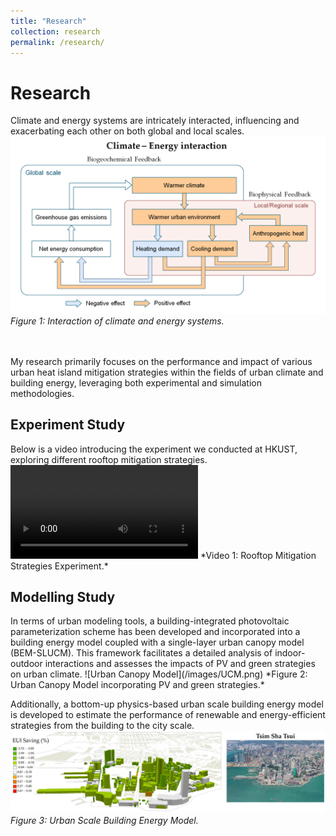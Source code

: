```yaml
---
title: "Research"
collection: research
permalink: /research/
---
```


Research
======
Climate and energy systems are intricately interacted, influencing and exacerbating each other on both global and local scales.
![Climate-Energy Interaction Diagram](/images/C_E.png)
*Figure 1: Interaction of climate and energy systems.*

<br>
<br>
My research primarily focuses on the performance and impact of various urban heat island mitigation strategies within the fields of urban climate and building energy, leveraging both experimental and simulation methodologies. 

<h2>Experiment Study</h2>
Below is a video introducing the experiment we conducted at HKUST, exploring different rooftop mitigation strategies.
<video src="/images/PVIGR_480p.mp4" controls></video>
*Video 1: Rooftop Mitigation Strategies Experiment.*
<br>

<h2>Modelling Study</h2>
In terms of urban modeling tools, a building-integrated photovoltaic parameterization scheme has been developed and incorporated into a building energy model coupled with a single-layer urban canopy model (BEM-SLUCM). This framework facilitates a detailed analysis of indoor-outdoor interactions and assesses the impacts of PV and green strategies on urban climate.
![Urban Canopy Model](/images/UCM.png)
*Figure 2: Urban Canopy Model incorporating PV and green strategies.*

Additionally, a bottom-up physics-based urban scale building energy model is developed to estimate the performance of renewable and energy-efficient strategies from the building to the city scale.
![Urban Building Energy Model](/images/UBEM.png)
*Figure 3: Urban Scale Building Energy Model.*
